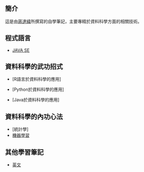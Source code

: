 ## 簡介
 這是由[蔣達緯](https://www.facebook.com/djaing1)所撰寫的自學筆記，主要專精於資料科學方面的相關技術。

## 程式語言

- [JAVA SE](https://mirdex.github.io/JavaSE/)

## 資料科學的武功招式

- [R語言於資料科學的應用]

- [Python於資料科學的應用]

- [Java於資料科學的應用]

## 資料科學的內功心法

- [統計學]
- [機器學習](https://mirdex.github.io/Machine_Learning/)

## 其他學習筆記

- [英文](https://mirdex.github.io/Study-English/)

